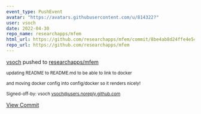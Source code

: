 ```yaml
---
event_type: PushEvent
avatar: "https://avatars.githubusercontent.com/u/814322?"
user: vsoch
date: 2022-04-30
repo_name: researchapps/mfem
html_url: https://github.com/researchapps/mfem/commit/8be4ab8d24ffe4e541adfa89a6fe00e760addd10
repo_url: https://github.com/researchapps/mfem
---
```


<a href='https://github.com/vsoch' target='_blank'>vsoch</a> pushed to <a href='https://github.com/researchapps/mfem' target='_blank'>researchapps/mfem</a>

<small>updating README to README.md to be able to link to docker

and moving docker config into config/docker so it renders nicely!

Signed-off-by: vsoch <vsoch@users.noreply.github.com></small>

<a href='https://github.com/researchapps/mfem/commit/8be4ab8d24ffe4e541adfa89a6fe00e760addd10' target='_blank'>View Commit</a>